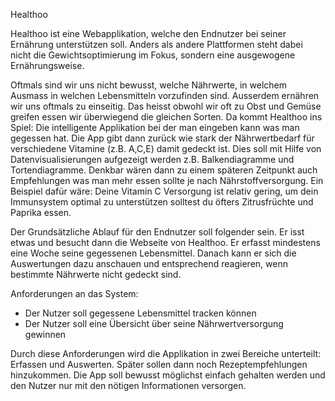 Healthoo

Healthoo ist eine Webapplikation, welche den Endnutzer bei seiner Ernährung unterstützen soll. Anders als andere Plattformen steht dabei nicht die Gewichtsoptimierung im Fokus, sondern eine ausgewogene Ernährungsweise. 

Oftmals sind wir uns nicht bewusst, welche Nährwerte, in welchem Ausmass in welchen Lebensmitteln vorzufinden sind. Ausserdem ernähren wir uns oftmals zu einseitig. Das heisst obwohl wir oft zu Obst und Gemüse greifen essen wir überwiegend die gleichen Sorten. Da kommt Healthoo ins Spiel: Die intelligente Applikation bei der man eingeben kann was man gegessen hat. Die App gibt dann zurück wie stark der Nährwertbedarf für verschiedene Vitamine (z.B. A,C,E) damit gedeckt ist. Dies soll mit Hilfe von Datenvisualisierungen aufgezeigt werden z.B. Balkendiagramme und Tortendiagramme. Denkbar wären dann zu einem späteren Zeitpunkt auch Empfehlungen was man mehr essen sollte je nach Nährstoffversorgung. Ein Beispiel dafür wäre: Deine Vitamin C Versorgung ist relativ gering, um dein Immunsystem optimal zu unterstützen solltest du öfters Zitrusfrüchte und Paprika essen. 

 
Der Grundsätzliche Ablauf für den Endnutzer soll folgender sein. Er isst etwas und besucht dann die Webseite von Healthoo. Er erfasst mindestens eine Woche seine gegessenen Lebensmittel. Danach kann er sich die Auswertungen dazu anschauen und entsprechend reagieren, wenn bestimmte Nährwerte nicht gedeckt sind. 

Anforderungen an das System: 
-	Der Nutzer soll gegessene Lebensmittel tracken können 
-	Der Nutzer soll eine Übersicht über seine Nährwertversorgung gewinnen 

Durch diese Anforderungen wird die Applikation in zwei Bereiche unterteilt: Erfassen und Auswerten. Später sollen dann noch Rezeptempfehlungen hinzukommen. Die App soll bewusst möglichst einfach gehalten werden und den Nutzer nur mit den nötigen Informationen versorgen. 
